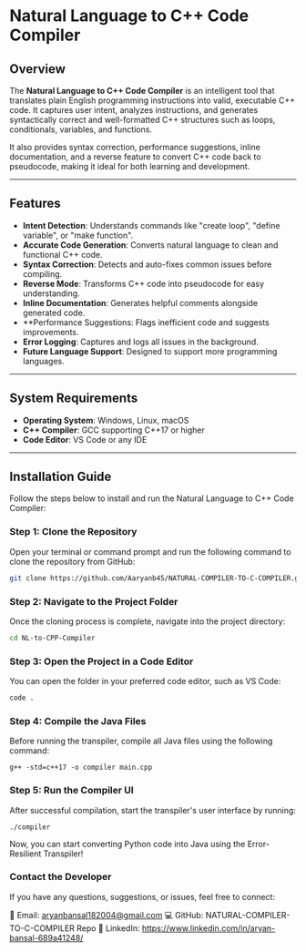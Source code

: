 # Natural Language to C++ Code Compiler

## Overview

The **Natural Language to C++ Code Compiler** is an intelligent tool that translates plain English programming instructions into valid, executable C++ code. It captures user intent, analyzes instructions, and generates syntactically correct and well-formatted C++ structures such as loops, conditionals, variables, and functions.

It also provides syntax correction, performance suggestions, inline documentation, and a reverse feature to convert C++ code back to pseudocode, making it ideal for both learning and development.

---

## Features

- **Intent Detection**: Understands commands like "create loop", "define variable", or "make function".
- **Accurate Code Generation**: Converts natural language to clean and functional C++ code.
- **Syntax Correction**: Detects and auto-fixes common issues before compiling.
- **Reverse Mode**: Transforms C++ code into pseudocode for easy understanding.
- **Inline Documentation**: Generates helpful comments alongside generated code.
- **Performance Suggestions: Flags inefficient code and suggests improvements.
- **Error Logging**: Captures and logs all issues in the background.
- **Future Language Support**: Designed to support more programming languages.

---

## System Requirements

- **Operating System**: Windows, Linux, macOS
- **C++ Compiler**: GCC supporting C++17 or higher
- **Code Editor**: VS Code or any IDE
---

## Installation Guide

Follow the steps below to install and run the Natural Language to C++ Code Compiler:

### Step 1: Clone the Repository

Open your terminal or command prompt and run the following command to clone the repository from GitHub:

```bash
git clone https://github.com/Aaryanb45/NATURAL-COMPILER-TO-C-COMPILER.git
```

### Step 2: Navigate to the Project Folder

Once the cloning process is complete, navigate into the project directory:

```bash
cd NL-to-CPP-Compiler
```

### Step 3: Open the Project in a Code Editor

You can open the folder in your preferred code editor, such as VS Code:

```bash
code .
```

### Step 4: Compile the Java Files

Before running the transpiler, compile all Java files using the following command:

```
g++ -std=c++17 -o compiler main.cpp
```

### Step 5: Run the Compiler UI

After successful compilation, start the transpiler's user interface by running:

```
./compiler

```

Now, you can start converting Python code into Java using the Error-Resilient Transpiler!

### Contact the Developer

If you have any questions, suggestions, or issues, feel free to connect:

📧 Email: aryanbansal182004@gmail.com
💻 GitHub: NATURAL-COMPILER-TO-C-COMPILER Repo
🔗 LinkedIn: https://www.linkedin.com/in/aryan-bansal-689a41248/


